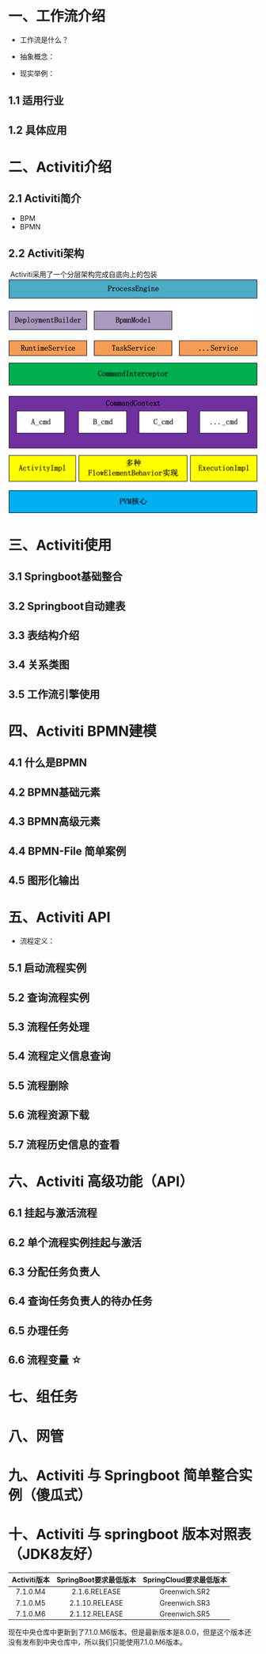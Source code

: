 # 一、工作流介绍
- 工作流是什么？

- 抽象概念：

- 现实举例：

## 	1.1 适用行业

## 	1.2 具体应用


# 二、Activiti介绍

## 	2.1 Activiti简介

- BPM
- BPMN

## 	2.2 Activiti架构
​		Activiti采用了一个分层架构完成自底向上的包装
![img.png](img.png)

# 三、Activiti使用

## 	3.1 Springboot基础整合

## 	3.2 Springboot自动建表

## 	3.3 表结构介绍

## 	3.4 关系类图

## 	3.5 工作流引擎使用

# 四、Activiti BPMN建模

## 	4.1 什么是BPMN

## 	4.2 BPMN基础元素

## 	4.3 BPMN高级元素

## 	4.4 BPMN-File 简单案例

## 	4.5 图形化输出

# 五、Activiti API

- 流程定义：

## 	5.1 启动流程实例

## 	5.2 查询流程实例

## 	5.3 流程任务处理

## 	5.4 流程定义信息查询

## 	5.5 流程删除

## 	5.6 流程资源下载

## 	5.7 流程历史信息的查看

# 六、Activiti 高级功能（API）

## 	6.1 挂起与激活流程

## 	6.2 单个流程实例挂起与激活

## 	6.3 分配任务负责人

## 	6.4 查询任务负责人的待办任务

## 	6.5 办理任务

## 	6.6 流程变量 ☆

# 七、组任务

# 八、网管

# 九、Activiti 与 Springboot 简单整合实例（傻瓜式）

# 十、Activiti 与 springboot 版本对照表 （JDK8友好）
| Activiti版本 | SpringBoot要求最低版本 | SpringCloud要求最低版本 |
|:----------:|:----------------:|:-----------------:|
|  7.1.0.M4  |  2.1.6.RELEASE   |   Greenwich.SR2   |
|  7.1.0.M5  |  2.1.10.RELEASE  |   Greenwich.SR3   |
|  7.1.0.M6  |  2.1.12.RELEASE  |   Greenwich.SR5   |

现在中央仓库中更新到了7.1.0.M6版本。但是最新版本是8.0.0，但是这个版本还没有发布到中央仓库中，所以我们只能使用7.1.0.M6版本。



